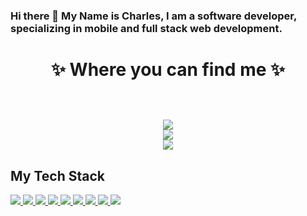 ### Hi there 👋 My Name is Charles, I am a software developer, specializing in mobile and full stack web development.


<h1 align="center">
✨ Where you can find me ✨
  
  <p align="center">
  <br/>
  <a href="https://www.linkedin.com/in/charlesae/">
    <img src="https://img.shields.io/badge/LinkedIn-%230077B5.svg?&style=flat-square&logo=linkedin&logoColor=white">
  </a>


<br/>
  <a href="https://stackoverflow.com/users/4770528/charlesae">
    <img src="https://img.shields.io/badge/-Stackoverflow-FE7A16?style=for-the-badge&logo=stack-overflow&logoColor=white">
  </a>

  
  
  <br/>
  <a href="https://twitter.com/CharlesAE_Dev">
    <img src="https://img.shields.io/badge/Twitter-%231DA1F2.svg?style=for-the-badge&logo=Twitter&logoColor=white">  
  </a>
</p>
</h1>

## <strong>My Tech Stack</strong>
<a href="https://www.tailwindcss.com/">
<img src="https://img.shields.io/badge/tailwindcss-%2338B2AC.svg?style=for-the-badge&logo=tailwind-css&logoColor=white"/>
</a>

<a href="https://www.angular.io"> 
<img src="https://img.shields.io/badge/angular-%23DD0031.svg?style=for-the-badge&logo=angular&logoColor=white"/>
</a>

<a href="https://reactjs.org/">
<img src="https://img.shields.io/badge/react-%2320232a.svg?style=for-the-badge&logo=react&logoColor=%2361DAFB"/>
</a>


<a href="https://nodejs.org/en">
<img src="https://img.shields.io/badge/node.js-6DA55F?style=for-the-badge&logo=node.js&logoColor=white"/>
</a>


<a href="https://github.com">
<img src="https://img.shields.io/badge/github-%23121011.svg?&style=for-the-badge&logo=github&logoColor=white"/>
</a>


<a href="https://firebase.google.com/">
<img src="https://img.shields.io/badge/firebase-%23039BE5.svg?&style=for-the-badge&logo=firebase"/>
</a>

<a href="https://vitejs.dev/">
<img src="https://img.shields.io/badge/vite-%23646CFF.svg?style=for-the-badge&logo=vite&logoColor=white"/>
</a>

<a href="https://kotlinlang.org/">
<img src ="https://img.shields.io/badge/kotlin-%237F52FF.svg?style=for-the-badge&logo=kotlin&logoColor=white" />
</a>

<a href="https://www.swift.org/">
<img src="https://img.shields.io/badge/swift-F54A2A?style=for-the-badge&logo=swift&logoColor=white"/>
</a><!--
**CharlesAE/CharlesAE** is a ✨ _special_ ✨ repository because its `README.md` (this file) appears on your GitHub profile.

Here are some ideas to get you started:

- 🔭 I’m currently working on ...
- 🌱 I’m currently learning ...
- 👯 I’m looking to collaborate on ...
- 🤔 I’m looking for help with ...
- 💬 Ask me about ...
- 📫 How to reach me: ...
- 😄 Pronouns: ...
- ⚡ Fun fact: ...
-->
